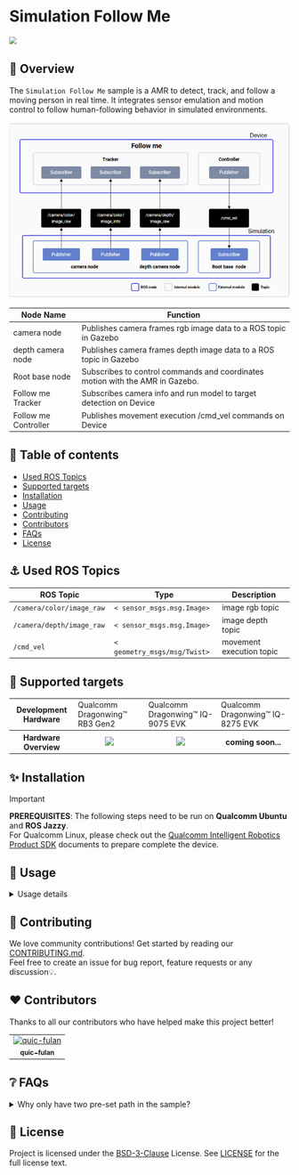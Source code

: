 # Simulation Follow Me

<img src="https://github.com/qualcomm-qrb-ros/qrb_ros_samples/blob/gif/robotics/simulation_follow_me/resource/simulation-followme.gif" style="zoom:80%;" />

## 👋 Overview

The `Simulation Follow Me` sample is a AMR to detect, track, and follow a moving person in real time. It integrates sensor emulation and motion control to  follow human-following behavior in simulated environments.

![](./resource/pipeline.png)

| Node Name            | Function                                                     |
| -------------------- | ------------------------------------------------------------ |
| camera node          | Publishes camera frames rgb image data to a ROS topic in Gazebo |
| depth camera node    | Publishes camera frames depth image data to a ROS topic in Gazebo |
| Root base node       | Subscribes to control commands and coordinates motion with the AMR in Gazebo. |
| Follow me Tracker    | Subscribes camera info and run model to target detection on Device |
| Follow me Controller | Publishes movement execution /cmd_vel commands on Device     |

## 🔎 Table of contents

  * [Used ROS Topics](#-used-ros-topics)
  * [Supported targets](#-supported-targets)
  * [Installation](#-installation)
  * [Usage](#-usage)
  * [Contributing](#-contributing)
  * [Contributors](#%EF%B8%8F-contributors)
  * [FAQs](#-faqs)
  * [License](#-license)

## ⚓ Used ROS Topics 

| ROS Topic                  | Type                          | Description              |
| -------------------------- | ----------------------------- | ------------------------ |
| `/camera/color/image_raw ` | `< sensor_msgs.msg.Image> `   | image rgb topic          |
| `/camera/depth/image_raw ` | `< sensor_msgs.msg.Image> `   | image depth topic        |
| `/cmd_vel `                | `< geometry_msgs/msg/Twist> ` | movement execution topic |

## 🎯 Supported targets

<table >
  <tr>
    <th>Development Hardware</th>
    <td>Qualcomm Dragonwing™ RB3 Gen2</td>
    <td>Qualcomm Dragonwing™ IQ-9075 EVK</td>
    <td>Qualcomm Dragonwing™ IQ-8275 EVK</td>
  </tr>
  <tr>
    <th>Hardware Overview</th>
    <th><a href="https://www.qualcomm.com/developer/hardware/rb3-gen-2-development-kit"><img src="https://s7d1.scene7.com/is/image/dmqualcommprod/rb3-gen2-carousel?fmt=webp-alpha&qlt=85" width="180"/></a></th>
    <th><a href="https://www.qualcomm.com/products/internet-of-things/industrial-processors/iq9-series/iq-9075"><img src="https://s7d1.scene7.com/is/image/dmqualcommprod/dragonwing-IQ-9075-EVK?$QC_Responsive$&fmt=png-alpha" width="160"></a></th>
    <th>coming soon...</th>
  </tr>
</table>


## ✨ Installation

> [!IMPORTANT]
> **PREREQUISITES**: The following steps need to be run on **Qualcomm Ubuntu** and **ROS Jazzy**.<br>
> For Qualcomm Linux, please check out the [Qualcomm Intelligent Robotics Product SDK](https://docs.qualcomm.com/bundle/publicresource/topics/80-70018-265/introduction_1.html?vproduct=1601111740013072&version=1.4&facet=Qualcomm%20Intelligent%20Robotics%20Product%20(QIRP)%20SDK) documents to prepare  complete the device.

## 🚀 Usage

<details>
  <summary>Usage details</summary>

### On Device

- Please refer to the [follow me]([https://github.com/qualcomm-qrb-ros/qrb_ros_samples/blob/main/robotics/sample_followme/README.md) to launch follow me function on device

### On Host

- Please refer to the `Quick Start` of [QRB ROS Simulation](https://github.com/qualcomm-qrb-ros/qrb_ros_simulation) to launch `QRB Robot Base AMR` on host. Ensure that the device and the host are on the same local network and can communicate with each other via ROS communication.

- Sync and run sample project in Gazebo


```
#run samples in Gazebo
git clone https://github.com/qualcomm-qrb-ros/qrb_ros_samples.git

cd robotics/simulation_follow_me

ros2 launch qrb_ros_sim_gazebo gazebo_robot_base_mini.launch.py world_model:=warehouse_followme_path2  rgb_camera_config_file:=$(pwd)/followme_rgb_camera_params.yaml enable_laser:=false enable_imu:=false
```

</details>

## 🤝 Contributing

We love community contributions! Get started by reading our [CONTRIBUTING.md](CONTRIBUTING.md).<br>
Feel free to create an issue for bug report, feature requests or any discussion💡.

## ❤️ Contributors

Thanks to all our contributors who have helped make this project better!

<table>
  <tr>
    <td align="center"><a href="https://github.com/quic-fulan"><img src="https://avatars.githubusercontent.com/u/129727781?v=4" width="100" height="100" alt="quic-fulan"/><br /><sub><b>quic-fulan</b></sub></a></td>
  </tr>
</table>

## ❔ FAQs

<details>
<summary>Why only have two pre-set path in the sample?</summary><br>
This sample is intended to demonstrate our existing "follow-me" functionality and the simulation environment. Therefore, additional scenes are not configured. If needed, you can modify the world model file (for example: warehouse_followme_path2 in qrb ros simulation project) to change the character’s movement trajectory.
</details>

## 📜 License

Project is licensed under the [BSD-3-Clause](https://spdx.org/licenses/BSD-3-Clause.html) License. See [LICENSE](./LICENSE) for the full license text.



